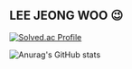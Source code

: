 ## LEE JEONG WOO 😉
[![Solved.ac Profile](http://mazassumnida.wtf/api/v2/generate_badge?boj=kl45678)](https://solved.ac/kl45678/)

![Anurag's GitHub stats](https://github-readme-stats.vercel.app/api?username=browniesss&show_icons=true&theme=radical)
<!--
**browniesss/browniesss** is a ✨ _special_ ✨ repository because its `README.md` (this file) appears on your GitHub profile.
  
Here are some ideas to get you started:

- 🔭 I’m currently working on ...
- 🌱 I’m currently learning ...
- 👯 I’m looking to collaborate on ...
- 🤔 I’m looking for help with ...
- 💬 Ask me about ...
- 📫 How to reach me: ...
- 😄 Pronouns: ...
- ⚡ Fun fact: ...
-->
